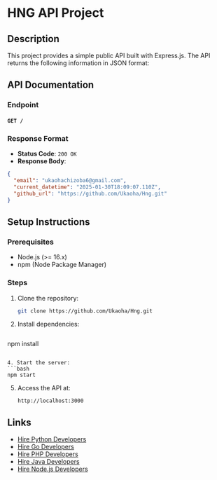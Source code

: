 # HNG API Project

## Description
This project provides a simple public API built with Express.js. The API returns the following information in JSON format:

## API Documentation

### Endpoint
#### `GET /`

### Response Format
- **Status Code**: `200 OK`
- **Response Body**:

```json
{
  "email": "ukaohachizoba6@gmail.com",
  "current_datetime": "2025-01-30T18:09:07.110Z",
  "github_url": "https://github.com/Ukaoha/Hng.git"
}
```

## Setup Instructions

### Prerequisites
- Node.js (>= 16.x)
- npm (Node Package Manager)

### Steps
1. Clone the repository:
   ```bash
   git clone https://github.com/Ukaoha/Hng.git
   ```

2. Install dependencies:
   ```bash
npm install
   ```

4. Start the server:
   ```bash
   npm start
   ```

5. Access the API at:
   ```
   http://localhost:3000
   ```

## Links
- [Hire Python Developers](https://hng.tech/hire/python-developers)
- [Hire Go Developers](https://hng.tech/hire/go-developers)
- [Hire PHP Developers](https://hng.tech/hire/php-developers)
- [Hire Java Developers](https://hng.tech/hire/java-developers)
- [Hire Node.js Developers](https://hng.tech/hire/nodejs-developers)